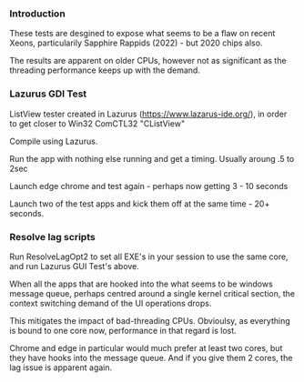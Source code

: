 ### Introduction

These tests are desgined to expose what seems to be a flaw on recent Xeons, particularily Sapphire Rappids (2022) - but 2020 chips also. 

The results are apparent on older CPUs, however not as significant as the threading performance keeps up with the demand. 

### Lazurus GDI Test
ListView tester created in Lazurus (https://www.lazarus-ide.org/), in order to get closer to Win32 ComCTL32 "CListView"

Compile using Lazurus. 

Run the app with nothing else running and get a timing. Usually aroung .5 to 2sec

Launch edge chrome and test again - perhaps now getting 3 - 10 seconds

Launch two of the test apps and kick them off at the same time - 20+ seconds.

### Resolve lag scripts

Run ResolveLagOpt2 to set all EXE's in your session to use the same core, and run Lazurus GUI Test's above.

When all the apps that are hooked into the what seems to be windows message queue, perhaps centred around a single kernel critical section, the context switching demand of the UI operations drops.

This mitigates the impact of bad-threading CPUs. Obvioulsy, as everything is bound to one core now, performance in that regard is lost. 

Chrome and edge in particular would much prefer at least two cores, but they have hooks into the message queue. And if you give them 2 cores, the lag issue is apparent again.
